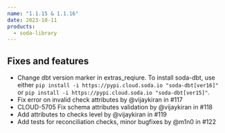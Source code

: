 ```yaml
---
name: "1.1.15 & 1.1.16"
date: 2023-10-11
products:
  - soda-library
---
```


## Fixes and features

* Change dbt version marker in extras_reqiure. To install soda-dbt, use either `pip install -i https://pypi.cloud.soda.io "soda-dbt[ver16]"` or  `pip install -i https://pypi.cloud.soda.io "soda-dbt[ver15]"`.
* Fix error on invalid check attributes by @vijaykiran in #117
* CLOUD-5705 Fix schema attributes validation by @vijaykiran in #118
* Add attributes to checks level by @vijaykiran in #119
* Add tests for reconciliation checks, minor bugfixes by @m1n0 in #122

